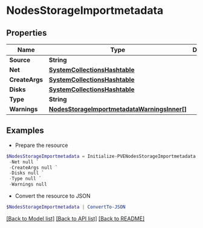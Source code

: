 # NodesStorageImportmetadata
## Properties

Name | Type | Description | Notes
------------ | ------------- | ------------- | -------------
**Source** | **String** |  | [optional] 
**Net** | [**SystemCollectionsHashtable**](.md) |  | [optional] 
**CreateArgs** | [**SystemCollectionsHashtable**](.md) |  | [optional] 
**Disks** | [**SystemCollectionsHashtable**](.md) |  | [optional] 
**Type** | **String** |  | [optional] 
**Warnings** | [**NodesStorageImportmetadataWarningsInner[]**](NodesStorageImportmetadataWarningsInner.md) |  | [optional] 

## Examples

- Prepare the resource
```powershell
$NodesStorageImportmetadata = Initialize-PVENodesStorageImportmetadata  -Source null `
 -Net null `
 -CreateArgs null `
 -Disks null `
 -Type null `
 -Warnings null
```

- Convert the resource to JSON
```powershell
$NodesStorageImportmetadata | ConvertTo-JSON
```

[[Back to Model list]](../README.md#documentation-for-models) [[Back to API list]](../README.md#documentation-for-api-endpoints) [[Back to README]](../README.md)

